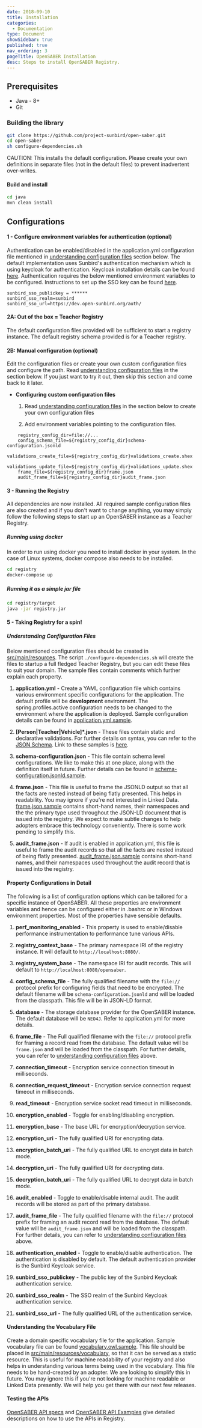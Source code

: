 ```yaml
---
date: 2018-09-10
title: Installation
categories:
  - Documentation
type: Document
showSidebar: true
published: true
nav_ordering: 3
pageTitle: OpenSABER Installation
desc: Steps to install OpenSABER Registry.
---
```


## Prerequisites

* Java - 8+
* Git

### Building the library
```sh
git clone https://github.com/project-sunbird/open-saber.git
cd open-saber
sh configure-dependencies.sh
```
CAUTION: This installs the default configuration. Please create your own definitions in separate files (not in the default files) to prevent inadvertent over-writes.

#### Build and install 
```sh
cd java
mvn clean install
```

## Configurations

#### 1 - Configure environment variables for authentication (optional)
Authentication can be enabled/disabled in the application.yml configuration file mentioned in [understanding configuration files](#Understanding-Configuration-Files) section below. The default implementation uses Sunbird's authentication mechanism which is using keycloak for authentication. Keycloak installation details can be found [here](https://www.keycloak.org/docs/2.5/server_installation/topics/installation.html). Authentication requires the below mentioned environment variables to be configured. Instructions to set up the SSO key can be found [here](https://www.keycloak.org/docs/3.1/server_admin/topics/realms/keys.html).

```
sunbird_sso_publickey = ******
sunbird_sso_realm=sunbird
sunbird_sso_url=https://dev.open-sunbird.org/auth/
```

#### 2A: Out of the box = Teacher Registry
The default configuration files provided will be sufficient to start a registry instance. The default registry schema provided is for a Teacher registry.

#### 2B: Manual configuration (optional)
Edit the configuration files or create your own custom configuration files and configure the path. Read [understanding configuration files](#Understanding-Configuration-Files) in the section below. If you just want to try it out, then skip this section and come back to it later.

* **Configuring custom configuration files**

	1. Read [understanding configuration files](#Understanding-Configuration-Files) in the section below to create your own configuration files

	2. Add environment variables pointing to the configuration files.
```
	registry_config_dir=file://...
	config_schema_file=${registry_config_dir}schema-configuration.jsonld
	validations_create_file=${registry_config_dir}validations_create.shex
	validations_update_file=${registry_config_dir}validations_update.shex
	frame_file=${registry_config_dir}frame.json
	audit_frame_file=${registry_config_dir}audit_frame.json
```

#### 3 - Running the Registry
All dependencies are now installed. All required sample configuration files are also created and if you don't want to change anything, you may simply follow the following steps to start up an OpenSABER instance as a Teacher Registry.

##### Running using docker

In order to run using docker you need to install docker in your system. In the case of Linux systems, docker compose also needs to be installed.

```sh
cd registry
docker-compose up
```

##### Running it as a simple jar file
```sh
cd registry/target
java -jar registry.jar
```

#### 5 - Taking Registry for a spin!

##### Understanding Configuration Files

Below mentioned configuration files should be created in [src/main/resources](https://github.com/project-sunbird/open-saber/tree/master/java/registry/src/main/resources). The script ```./configure-dependencies.sh``` will create the files to startup a full fledged Teacher Registry, but you can edit these files to suit your domain. The sample files contain comments which further explain each property.

1. **application.yml** - Create a YAML configuration file which contains various environment specific configurations for the application. The default profile will be **development** environment. The spring.profiles.active configuration needs to be changed to the environment where the application is deployed. Sample configuration details can be found in [application.yml.sample](https://github.com/project-sunbird/open-saber/blob/master/java/registry/src/main/resources/application.yml.sample).

2. **[Person|Teacher|Vehicle]*.json** - These files contain static and declarative validations. For further details on syntax, you can refer to the [JSON Schema](https://datatracker.ietf.org/doc/draft-handrews-json-schema-validation/). Link to these samples is [here](https://github.com/project-sunbird/open-saber/blob/master/java/registry/src/main/resources/validations_create.shex.sample).

3. **schema-configuration.json** - This file contain schema level configurations. We like to make this at one place, along with the definition itself in future. Further details can be found in [schema-configuration.jsonld.sample](https://github.com/project-sunbird/open-saber/blob/master/java/registry/src/main/resources/schema-configuration.jsonld.sample).
    
4. **frame.json** - This file is useful to frame the JSONLD output so that all the facts are nested instead of being flatly presented. This helps in readability. You may ignore if you're not interested in Linked Data. [frame.json.sample](https://github.com/project-sunbird/open-saber/blob/master/java/registry/src/main/resources/frame.json.sample) contains short-hand names, their namespaces and the the primary type used throughout the JSON-LD document that is issued into the registry. We expect to make subtle changes to help adopters embrace this technology conveniently. There is some work pending to simplify this.

5. **audit_frame.json** - If audit is enabled in application.yml, this file is useful to frame the audit records so that all the facts are nested instead of being flatly presented. [audit_frame.json.sample](https://github.com/project-sunbird/open-saber/blob/master/java/registry/src/main/resources/audit_frame.json.sample) contains short-hand names, and their namespaces used throughout the audit record that is issued into the registry.


#### Property Configurations in Detail

The following is a list of configuration options which can be tailored for a specific instance of OpenSABER. All these properties are environment variables and hence can be configured either in .bashrc or in Windows environment properties. Most of the properties have sensible defaults.

1. **perf_monitoring_enabled** - This property is used to enable/disable performance instrumentation to performance tune various APIs.

2. **registry_context_base** - The primary namespace IRI of the registry instance. It will default to `http://localhost:8080/`.

3. **registry_system_base** - The namespace IRI for audit records. This will default to `http://localhost:8080/opensaber`.

4. **config_schema_file** - The fully qualified filename with the `file://` protocol prefix for configuring fields that need to be encrypted. The default filename will be `schema-configuration.jsonld` and will be loaded from the classpath. This file will be in JSON-LD format.

5. **database** - The storage database provider for the OpenSABER instance. The default database will be `NEO4J`. Refer to application.yml for more details.

6. **frame_file** - The Full qualified filename with the `file://` protocol prefix for framing a record read from the database. The default value will be `frame.json` and will be loaded from the classpath. For further details, you can refer to [understanding configuration files](#Understanding-Configuration-Files) above.

7. **connection_timeout** - Encryption service connection timeout in milliseconds.

15. **connection_request_timeout** - Encryption service connection request timeout in milliseconds.

8. **read_timeout** - Encryption service socket read timeout in milliseconds.

9. **encryption_enabled** - Toggle for enabling/disabling encryption.

10. **encryption_base** - The base URL for encryption/decryption service.

11. **encryption_uri** - The fully qualified URI for encrypting data.

12. **encryption_batch_uri** - The fully qualified URL to encrypt data in batch mode.

13. **decryption_uri** - The fully qualified URI for decrypting data.

14. **decryption_batch_uri** - The fully qualified URL to decrypt data in batch mode.

15. **audit_enabled** - Toggle to enable/disable internal audit. The audit records will be stored as part of the primary database.

16. **audit_frame_file** - The fully qualified filename with the `file://` protocol prefix for framing an audit record read from the database. The default value will be `audit_frame.json` and will be loaded from the classpath. For further details, you can refer to [understanding configuration files](#Understanding-Configuration-Files) above.

17. **authentication_enabled** - Toggle to enable/disable authentication. The authentication is disabled by default. The default authentication provider is the Sunbird Keycloak service.

18. **sunbird_sso_publickey** - The public key of the Sunbird Keycloak authentication service.

19. **sunbird_sso_realm** - The SSO realm of the Sunbird Keycloak authentication service.

20. **sunbird_sso_url** - The fully qualified URL of the authentication service.


#### Understanding the Vocabulary File

Create a domain specific vocabulary file for the application. Sample vocabulary file can be found [vocabulary.owl.sample](https://github.com/project-sunbird/open-saber/tree/master/java/registry/src/main/resources/vocabulary/vocabulary.owl.sample). This file should be placed in [src/main/resources/vocabulary](https://github.com/project-sunbird/open-saber/tree/master/java/registry/src/main/resources/vocabulary), so that it can be served as a static resource. This is useful for machine readability of your registry and also helps in understanding various terms being used in the vocabulary. This file needs to be hand-created by an adopter. We are looking to simplify this in future. You may ignore this if you're not looking for machine readable or Linked Data presently. We will help you get there with our next few releases.


#### Testing the APIs

[OpenSABER API specs](https://github.com/project-sunbird/open-saber/wiki/Open-SABER-API-Specs) and [OpenSABER API Examples](https://github.com/project-sunbird/open-saber/wiki/Open-SABER-API-Examples) give detailed descriptions on how to use the APIs in Registry.





